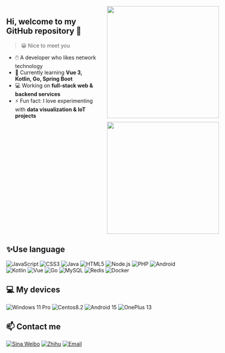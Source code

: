 <div style="display: flex; align-items: flex-start; gap: 20px;">

<!-- 左边文字 -->
<div style="flex: 1; min-width: 250px;">

## Hi, welcome to my GitHub repository 👋
> 😀 Nice to meet you

- 🖱️ A developer who likes network technology
- 🌱 Currently learning **Vue 3, Kotlin, Go, Spring Boot**
- 💻 Working on **full-stack web & backend services**
- ⚡ Fun fact: I love experimenting with **data visualization & IoT projects**

</div>

<!-- 右边 GitHub Stats -->
<div style="flex-shrink: 0; display: flex; flex-direction: column; gap: 10px;">

<img src="https://github-readme-stats.vercel.app/api?username=Marblog&show_icons=true&hide_border=true&icon_color=000&title_color=0066FF&include_all_commits_disable=false&custom_title=Marblog~&count_private=true" width="300"/>

<img src="https://github-readme-stats.vercel.app/api/top-langs/?username=Marblog&layout=compact" width="300"/>

</div>
</div>


## ✨Use language
![JavaScript](https://img.shields.io/badge/-JavaScript-e5cd0c?style=flat-square&logo=JavaScript&labelColor=f7df1e&logoColor=000)
![CSS3](https://img.shields.io/badge/-CSS3-1572b6?style=flat-square&logo=CSS3&labelColor=1572b6)
![Java](https://img.shields.io/badge/-Java-ce0000?style=flat-square&logo=Java&logoColor=fff)
![HTML5](https://img.shields.io/badge/-HTML5-e34f26?style=flat-square&logo=HTML5&logoColor=fff)
![Node.js](https://img.shields.io/badge/-Node.js-339933?style=flat-square&logo=Node.js&logoColor=fff)
![PHP](https://img.shields.io/badge/-PHP-8892bf?style=flat-square&logo=PHP&logoColor=fff)
![Android](https://img.shields.io/badge/-Android-3ddc84?style=flat-square&logo=android&logoColor=fff)
![Kotlin](https://img.shields.io/badge/-Kotlin-7f52ff?style=flat-square&logo=Kotlin&logoColor=fff)
![Vue](https://img.shields.io/badge/-Vue-42b883?style=flat-square&logo=Vue.js&logoColor=fff)
![Go](https://img.shields.io/badge/-Go-00ADD8?style=flat-square&logo=Go&logoColor=fff)
![MySQL](https://img.shields.io/badge/-MySQL-4479A1?style=flat-square&logo=MySQL&logoColor=fff)
![Redis](https://img.shields.io/badge/-Redis-DC382D?style=flat-square&logo=Redis&logoColor=fff)
![Docker](https://img.shields.io/badge/-Docker-2496ED?style=flat-square&logo=Docker&logoColor=fff)


## 💻 My devices

![Windows 11 Pro](https://img.shields.io/badge/Windows%2011%20Pro-00adef?style=flat-square&logo=windows&logoColor=ffffff)
![Centos8.2](https://img.shields.io/badge/Centos%208.2-dd4814?style=flat-square&logo=Centos&logoColor=ffffff)
![Android 15](https://img.shields.io/badge/Android%2015-3ddc84?style=flat-square&logo=android&logoColor=ffffff)
![OnePlus 13](https://img.shields.io/badge/OnePlus%2013%20%20-f5010c?style=flat-square&logo=oneplus&logoColor=ffffff)

## 📫 Contact me
[![Sina Weibo](https://img.shields.io/badge/-@Marblog-e6162d?style=flat-square&logo=sina-weibo&logoColor=white&labelColor=e6162d)](https://weibo.com/Marblog)
[![Zhihu](https://img.shields.io/badge/-Marblog-0e88eB?style=flat-square&logo=zhihu&logoColor=fff)](https://www.zhihu.com/people/mar-12-54)
[![Email](https://img.shields.io/badge/Email-D14836?style=flat-square&logo=gmail&logoColor=fff)](mailto:1872149642@qq.com)
